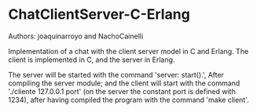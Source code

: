 # ChatClientServer-C-Erlang
Authors: joaquinarroyo and NachoCainelli

Implementation of a chat with the client server model in C and Erlang. The client is implemented in C, and the server in Erlang.

The server will be started with the command 'server: start().', After compiling the server module; and the client will start with the command './cliente 127.0.0.1 port' (on the server the constant port is defined with 1234), after having compiled the program with the command 'make client'.
